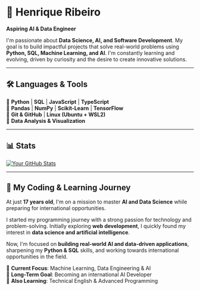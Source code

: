 # 🧠 Henrique Ribeiro  
**Aspiring AI & Data Engineer**  

I'm passionate about **Data Science, AI, and Software Development**. My goal is to build impactful projects that solve real-world problems using **Python, SQL, Machine Learning, and AI**. I'm constantly learning and evolving, driven by curiosity and the desire to create innovative solutions.  

---

## 🛠️ Languages & Tools  
🔹 **Python** | **SQL** | **JavaScript** | **TypeScript**  
🔹 **Pandas** | **NumPy** | **Scikit-Learn** | **TensorFlow**  
🔹 **Git & GitHub** | **Linux (Ubuntu + WSL2)**  
🔹 **Data Analysis & Visualization**  

---

## 📊 Stats  
[![Your GitHub Stats](https://github-readme-stats.vercel.app/api?yribeiro333=SeuGitHub&show_icons=true&theme=dark)](https://github.com/yribeiro333)

---

## 🚀 My Coding & Learning Journey  
At just **17 years old**, I'm on a mission to master **AI and Data Science** while preparing for international opportunities.  

I started my programming journey with a strong passion for technology and problem-solving. Initially exploring **web development**, I quickly found my interest in **data science and artificial intelligence**.  

Now, I'm focused on **building real-world AI and data-driven applications**, sharpening my **Python & SQL** skills, and working towards international opportunities in the field.  

🔹 **Current Focus**: Machine Learning, Data Engineering & AI  
🔹 **Long-Term Goal**: Becoming an international AI Developer  
🔹 **Also Learning**: Technical English & Advanced Programming  
